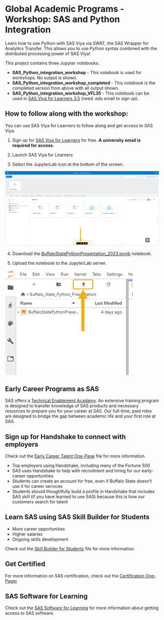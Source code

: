 # Global Academic Programs - Workshop: SAS and Python Integration

Learn how to use Python with SAS Viya via SWAT, the SAS Wrapper for Analytics Transfer. This allows you to use Python syntax combined with the distributed processing power of SAS Viya!

This project contains three Jupyter notebooks:
- **SAS_Python_integration_workshop** - This notebook is used for workshops. No output is shown.
- **SAS_Python_integration_workshop_completed** - This notebook is the completed version from above with all output shown.
- **SAS_Python_integration_workshop_VFL35** - This notebook can be used in [SAS Viya for Learners 3.5](https://www.sas.com/en_us/software/viya-for-learners.html) (need .edu email to sign up).


## How to follow along with the workshop:
You can use SAS Viya for Learners to follow along and get access to SAS Viya.
1. Sign up for <a href="https://www.sas.com/en_us/software/viya-for-learners.html" target="_blank">SAS Viya for Learners</a> for free. **A university email is required for access.**

2. Launch SAS Viya for Learners

3. Select the JupyterLab icon at the bottom of the screen.

![JupyterLab](https://raw.githubusercontent.com/pestyld/Python-Integration-to-SAS-Viya/master/images/VFL01_JupyterLabIcon.png)

4. Download the <a href="https://github.com/pestyld/Python-Integration-to-SAS-Viya/blob/master/Buffalo%20State%20SAS%20Viya%20Presentation%202023/BuffaloStatePythonPresentation_2023.ipynb" target="_blank">BuffaloStatePythonPresentation_2023.ipynb</a> notebook.

5. Upload the notebook to the JupyterLab server.

![JupyterLab](https://raw.githubusercontent.com/pestyld/Python-Integration-to-SAS-Viya/master/images/VFL02_UploadNotebook.png)

## Early Career Programs as SAS
SAS offers a [Technical Enablement Academy](https://www.sas.com/en_us/careers/students-and-graduates/sas-academy.html#technical-enablement-academy). An extensive training program is designed to transfer knowledge of SAS products and necessary resources to prepare you for your career at SAS. Our full-time, paid roles are designed to bridge the gap between academic life and your first role at SAS.

## Sign up for Handshake to connect with employers
Check out the [Early Career Talent One-Page](https://github.com/pestyld/Python-Integration-to-SAS-Viya/blob/master/Buffalo%20State%20SAS%20Viya%20Presentation%202023/Early%20Career%20Talent%20One-Pager.pdf) file for more information.
-	Top employers using Handshake, including many of the Fortune 500
-	SAS uses Handshake to help with recruitment and hiring for our early-career opportunities 
-	Students can create an account for free, even if Buffalo State doesn’t use it for career services
-	Students should thoughtfully build a profile in Handshake that includes SAS skill (if you have learned to use SAS) because this is how our customers search for talent

## Learn SAS using SAS Skill Builder for Students
- More career opportunities
- Higher salaries
- Ongoing skills development

Check out the [Skill Builder for Students](https://github.com/pestyld/Python-Integration-to-SAS-Viya/blob/master/Buffalo%20State%20SAS%20Viya%20Presentation%202023/SAS%20Skill%20Builder%20for%20Students%20One-Pager.pdf) file for more information.

## Get Certified
For more information on SAS certification, check out the [Certification One-Pager](https://github.com/pestyld/Python-Integration-to-SAS-Viya/blob/master/Buffalo%20State%20SAS%20Viya%20Presentation%202023/Certification%20One-Pager.pdf).

## SAS Software for Learning
Check out the [SAS Software for Learning](https://github.com/pestyld/Python-Integration-to-SAS-Viya/blob/master/Buffalo%20State%20SAS%20Viya%20Presentation%202023/SAS%20Software%20for%20Learning%20Comparison.pdf) for more information about getting access to SAS software.
